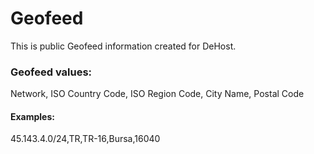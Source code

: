 # Geofeed
This is public Geofeed information created for DeHost.

### Geofeed values:
Network, ISO Country Code, ISO Region Code, City Name, Postal Code

#### Examples:
45.143.4.0/24,TR,TR-16,Bursa,16040

